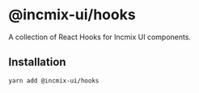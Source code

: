 # @incmix-ui/hooks

A collection of React Hooks for Incmix UI components.

## Installation

```sh
yarn add @incmix-ui/hooks
```
